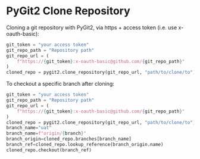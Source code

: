 # PyGit2 Clone Repository

Cloning a git repository with PyGit2, via https + access token (i.e. use x-oauth-basic):
```Python
git_token = "your access token"
git_repo_path = "Repository path"
git_repo_url = (
    f"https://{git_token}:x-oauth-basic@github.com/{git_repo_path}"
)
cloned_repo = pygit2.clone_repository(git_repo_url, "path/to/clone/to")
```

To checkout a specific branch after cloning:
```Python
git_token = "your access token"
git_repo_path = "Repository path"
git_repo_url = (
    f"https://{git_token}:x-oauth-basic@github.com/{git_repo_path}"
)
cloned_repo = pygit2.clone_repository(git_repo_url, "path/to/clone/to")
branch_name="uat"
branch_name=f"origin/{branch}"
branch_origin=cloned_repo.branches[branch_name]
branch_ref=cloned_repo.lookup_reference(branch_origin.name)
cloned_repo.checkout(branch_ref)
```
